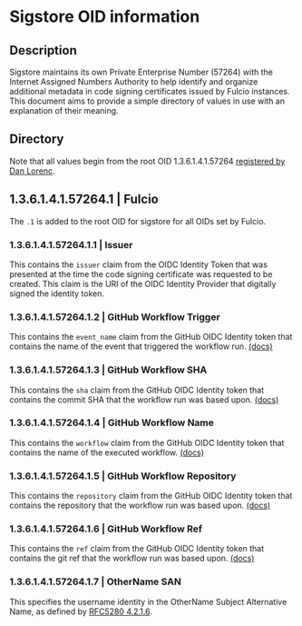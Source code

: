 # Sigstore OID information

## Description

Sigstore maintains its own Private Enterprise Number (57264) with the Internet
Assigned Numbers Authority to help identify and organize additional metadata in
code signing certificates issued by Fulcio instances. This document aims to
provide a simple directory of values in use with an explanation of their
meaning.

## Directory

Note that all values begin from the root OID 1.3.6.1.4.1.57264 [registered by
Dan Lorenc][oid-link].

## 1.3.6.1.4.1.57264.1 | Fulcio

The `.1` is added to the root OID for sigstore for all OIDs set by Fulcio.

### 1.3.6.1.4.1.57264.1.1 | Issuer

This contains the `issuer` claim from the OIDC Identity Token that was
presented at the time the code signing certificate was requested to be created.
This claim is the URI of the OIDC Identity Provider that digitally signed the
identity token.

### 1.3.6.1.4.1.57264.1.2 | GitHub Workflow Trigger

This contains the `event_name` claim from the GitHub OIDC Identity token that
contains the name of the event that triggered the workflow run.
[(docs)][github-oidc-doc]

### 1.3.6.1.4.1.57264.1.3 | GitHub Workflow SHA

This contains the `sha` claim from the GitHub OIDC Identity token that contains
the commit SHA that the workflow run was based upon. [(docs)][github-oidc-doc]

### 1.3.6.1.4.1.57264.1.4 | GitHub Workflow Name

This contains the `workflow` claim from the GitHub OIDC Identity token that
contains the name of the executed workflow. [(docs)][github-oidc-doc]

### 1.3.6.1.4.1.57264.1.5 | GitHub Workflow Repository

This contains the `repository` claim from the GitHub OIDC Identity token that
contains the repository that the workflow run was based upon.
[(docs)][github-oidc-doc]

### 1.3.6.1.4.1.57264.1.6 | GitHub Workflow Ref

This contains the `ref` claim from the GitHub OIDC Identity token that contains
the git ref that the workflow run was based upon.
[(docs)][github-oidc-doc]

### 1.3.6.1.4.1.57264.1.7 | OtherName SAN

This specifies the username identity in the OtherName Subject Alternative Name, as
defined by [RFC5280 4.2.1.6](https://datatracker.ietf.org/doc/html/rfc5280#section-4.2.1.6).

<!-- References -->
[github-oidc-doc]: https://docs.github.com/en/actions/deployment/security-hardening-your-deployments/about-security-hardening-with-openid-connect#understanding-the-oidc-token
[oid-link]: http://oid-info.com/get/1.3.6.1.4.1.57264

